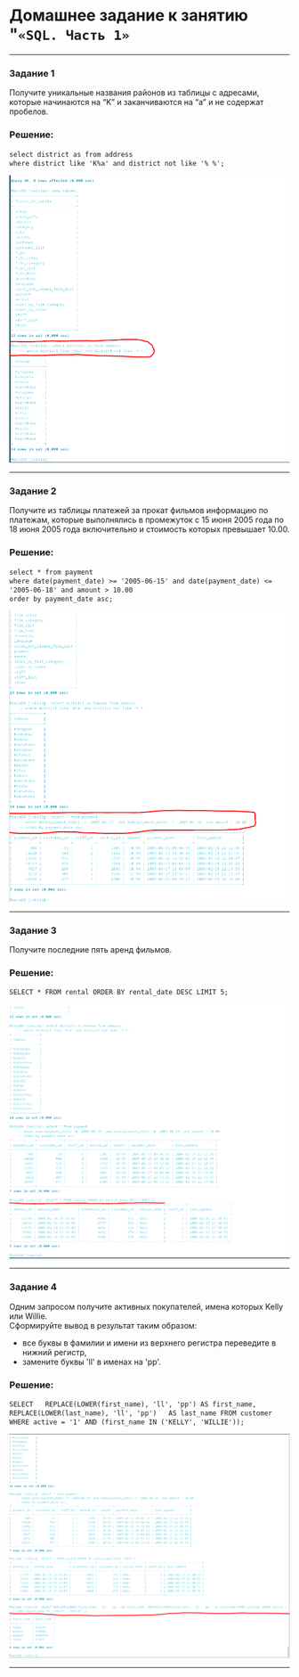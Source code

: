 # Домашнее задание к занятию "`«SQL. Часть 1»`

---

### Задание 1

Получите уникальные названия районов из таблицы с адресами, которые начинаются на “K” и заканчиваются на “a” и не содержат пробелов.

### Решение:

```
select district as from address
where district like 'K%a' and district not like '% %';
```

![image](https://github.com/znak72/sql1/blob/main/2024-01-23_11-56-44.png)


---

### Задание 2

Получите из таблицы платежей за прокат фильмов информацию по платежам, которые выполнялись в промежуток с 15 июня 2005 года по 18 июня 2005 года включительно и стоимость которых превышает 10.00.

### Решение:

```
select * from payment
where date(payment_date) >= '2005-06-15' and date(payment_date) <= '2005-06-18' and amount > 10.00
order by payment_date asc;
```

![image](https://github.com/znak72/sql1/blob/main/2024-01-23_11-57-10.png)

---

### Задание 3

Получите последние пять аренд фильмов.

### Решение:

```
SELECT * FROM rental ORDER BY rental_date DESC LIMIT 5;
```
![image](https://github.com/znak72/sql1/blob/main/2024-01-23_11-57-48.png)

---

### Задание 4


Одним запросом получите активных покупателей, имена которых Kelly или Willie.  
Сформируйте вывод в результат таким образом:  
- все буквы в фамилии и имени из верхнего регистра переведите в нижний регистр,  
- замените буквы 'll' в именах на 'pp'.  

### Решение:

```
SELECT   REPLACE(LOWER(first_name), 'll', 'pp') AS first_name,   REPLACE(LOWER(last_name), 'll', 'pp')   AS last_name FROM customer WHERE active = '1' AND (first_name IN ('KELLY', 'WILLIE'));
```
![image](https://github.com/znak72/sql1/blob/main/2024-01-23_11-58-02.png)

---
